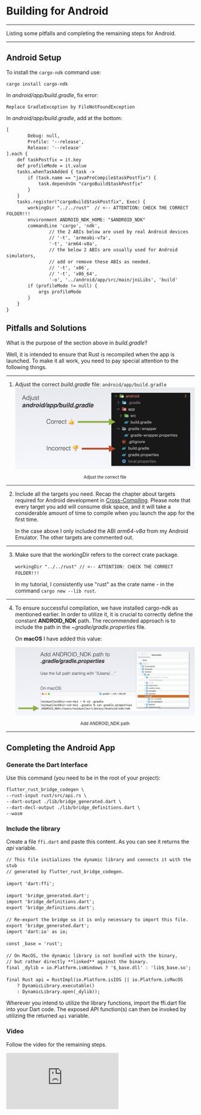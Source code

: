# Building for Android

---

Listing some pitfalls and completing the remaining steps for Android.

---

## Android Setup

To install the `cargo-ndk` command use:

```
cargo install cargo-ndk
```

In _android/app/build.gradle_, fix error:

```
Replace GradleException by FileNotFoundException
```

In _android/app/build.gradle_, add at the bottom:

```
[
        Debug: null,
        Profile: '--release',
        Release: '--release'
].each {
    def taskPostfix = it.key
    def profileMode = it.value
    tasks.whenTaskAdded { task ->
        if (task.name == "javaPreCompile$taskPostfix") {
            task.dependsOn "cargoBuild$taskPostfix"
        }
    }
    tasks.register("cargoBuild$taskPostfix", Exec) {
        workingDir "../../rust"  // <-- ATTENTION: CHECK THE CORRECT FOLDER!!!
        environment ANDROID_NDK_HOME: "$ANDROID_NDK"
        commandLine 'cargo', 'ndk',
                // the 2 ABIs below are used by real Android devices
                // '-t', 'armeabi-v7a',
                '-t', 'arm64-v8a',
                // the below 2 ABIs are usually used for Android simulators,
                // add or remove these ABIs as needed.
                // '-t', 'x86',
                // '-t', 'x86_64',
                '-o', '../android/app/src/main/jniLibs', 'build'
        if (profileMode != null) {
            args profileMode
        }
    }
}
```

## Pitfalls and Solutions

What is the purpose of the section above in _build.gradle_?

Well, it is intended to ensure that Rust is recompiled when the app is launched. To make it all work, you need to pay special attention to the following things.

---

1. Adjust the correct _build.gradle_ file: `android/app/build.gradle` <figure style="margin:0;"><img src="../assets/android-pitfall-1.png" alt="Adjust the correct file"><figcaption style="font-size: 0.8em;text-align:center;"><p>Adjust the correct file</p></figcaption></figure>

---

2. Include all the targets you need. Recap the chapter about targets required for Android development in [Cross-Compiling](../overview/cross-compiling.md). Please note that every target you add will consume disk space, and it will take a considerable amount of time to compile when you launch the app for the first time.

   In the case above I only included the ABI _arm64-v8a_ from my Android Emulator. The other targets are commented out.

---

3.  Make sure that the workingDir refers to the correct crate package.

    `workingDir "../../rust" // <-- ATTENTION: CHECK THE CORRECT FOLDER!!!`

    In my tutorial, I consistently use "rust" as the crate name - in the command `cargo new --lib rust`.

---

4. To ensure successful compilation, we have installed cargo-ndk as mentioned earlier. In order to utilize it, it is crucial to correctly define the constant **ANDROID_NDK** path. The recommended approach is to include the path in the _~gradle/gradle.properties_ file.

   On **macOS** I have added this value: <figure style="margin:0;"><img src="../assets/android-pitfall-2.png" alt="Add ANDROID_NDK path"><figcaption style="font-size: 0.8em;text-align:center;"><p>Add ANDROID_NDK path</p></figcaption></figure>

---

## Completing the Android App

### Generate the Dart Interface

Use this command (you need to be in the root of your project):

```
flutter_rust_bridge_codegen \
--rust-input rust/src/api.rs \
--dart-output ./lib/bridge_generated.dart \
--dart-decl-output ./lib/bridge_definitions.dart \
--wasm
```

### Include the library

Create a file `ffi.dart` and paste this content. As you can see it returns the _api_ variable.

```
// This file initializes the dynamic library and connects it with the stub
// generated by flutter_rust_bridge_codegen.

import 'dart:ffi';

import 'bridge_generated.dart';
import 'bridge_definitions.dart';
export 'bridge_definitions.dart';

// Re-export the bridge so it is only necessary to import this file.
export 'bridge_generated.dart';
import 'dart:io' as io;

const _base = 'rust';

// On MacOS, the dynamic library is not bundled with the binary,
// but rather directly **linked** against the binary.
final _dylib = io.Platform.isWindows ? '$_base.dll' : 'lib$_base.so';

final Rust api = RustImpl(io.Platform.isIOS || io.Platform.isMacOS
    ? DynamicLibrary.executable()
    : DynamicLibrary.open(_dylib));
```

Wherever you intend to utilize the library functions, import the ffi.dart file into your Dart code. The exposed API function(s) can then be invoked by utilizing the returned `api` variable.

### Video

Follow the video for the remaining steps.

<iframe 
    class="video"  
    src="https://www.youtube.com/embed/P0pAXl5HvOc" 
    title="Building a Simple App for SHIMMER - finalize the ANDROID part" 
    frameborder="0" 
    allow="accelerometer; autoplay; clipboard-write; encrypted-media; gyroscope; picture-in-picture; web-share" 
    allowfullscreen>
</iframe>
